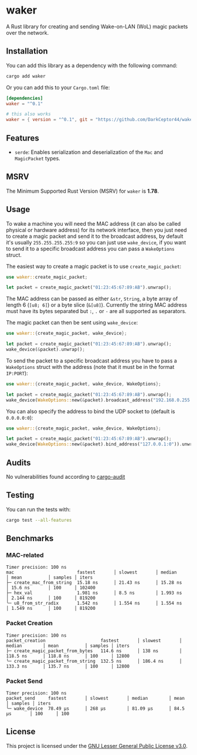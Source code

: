 # waker

A Rust library for creating and sending Wake-on-LAN (WoL) magic packets over the network.

## Installation

You can add this library as a dependency with the following command:

```bash
cargo add waker
```

Or you can add this to your `Cargo.toml` file:

```toml
[dependencies]
waker = "^0.1"

# this also works
waker = { version = "^0.1", git = "https://github.com/DarkCeptor44/waker }
```

## Features

- `serde`: Enables serialization and deserialization of the `Mac` and `MagicPacket` types.

## MSRV

The Minimum Supported Rust Version (MSRV) for `waker` is **1.78**.

## Usage

To wake a machine you will need the MAC address (it can also be called physical or hardware address) for its network interface, then you just need to create a magic packet and send it to the broadcast address, by default it's usually `255.255.255.255:9` so you can just use `wake_device`, if you want to send it to a specific broadcast address you can pass a `WakeOptions` struct.

The easiest way to create a magic packet is to use `create_magic_packet`:

```rust
use waker::create_magic_packet;

let packet = create_magic_packet("01:23:45:67:89:AB").unwrap();
```

The MAC address can be passed as either `&str`, `String`, a byte array of length 6 (`[u8; 6]`) or a byte slice (`&[u8]`). Currently the string MAC address must have its bytes separated but `:`, `.` or `-` are all supported as separators.

The magic packet can then be sent using `wake_device`:

```rust
use waker::{create_magic_packet, wake_device};

let packet = create_magic_packet("01:23:45:67:89:AB").unwrap();
wake_device(&packet).unwrap();
```

To send the packet to a specific broadcast address you have to pass a `WakeOptions` struct with the address (note that it must be in the format `IP:PORT`):

```rust
use waker::{create_magic_packet, wake_device, WakeOptions};

let packet = create_magic_packet("01:23:45:67:89:AB").unwrap();
wake_device(WakeOptions::new(&packet).broadcast_address("192.168.0.255:9")).unwrap();
```

You can also specify the address to bind the UDP socket to (default is `0.0.0.0:0`):

```rust
use waker::{create_magic_packet, wake_device, WakeOptions};

let packet = create_magic_packet("01:23:45:67:89:AB").unwrap();
wake_device(WakeOptions::new(&packet).bind_address("127.0.0.1:0")).unwrap();
```

## Audits

No vulnerabilities found according to [cargo-audit](https://crates.io/crates/cargo-audit/)

## Testing

You can run the tests with:

```bash
cargo test --all-features
```

## Benchmarks

### MAC-related

```text
Timer precision: 100 ns
mac                        fastest       │ slowest       │ median        │ mean          │ samples │ iters
├─ create_mac_from_string  15.18 ns      │ 21.43 ns      │ 15.28 ns      │ 15.6 ns       │ 100     │ 102400
├─ hex_val                 1.981 ns      │ 8.5 ns        │ 1.993 ns      │ 2.144 ns      │ 100     │ 819200
╰─ u8_from_str_radix       1.542 ns      │ 1.554 ns      │ 1.554 ns      │ 1.549 ns      │ 100     │ 819200
```

### Packet Creation

```text
Timer precision: 100 ns
packet_creation                     fastest       │ slowest       │ median        │ mean          │ samples │ iters
├─ create_magic_packet_from_bytes   114.6 ns      │ 138 ns        │ 118.5 ns      │ 118.8 ns      │ 100     │ 12800
╰─ create_magic_packet_from_string  132.5 ns      │ 186.4 ns      │ 133.3 ns      │ 135.7 ns      │ 100     │ 12800
```

### Packet Send

```text
Timer precision: 100 ns
packet_send     fastest       │ slowest       │ median        │ mean          │ samples │ iters
╰─ wake_device  78.49 µs      │ 268 µs        │ 81.09 µs      │ 84.5 µs       │ 100     │ 100
```

## License

This project is licensed under the [GNU Lesser General Public License v3.0](https://www.gnu.org/licenses/lgpl-3.0.en.html).
